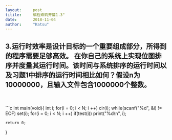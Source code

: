```yaml
---
layout:     post
titile:     编程珠玑开篇1.3"
date:       2018-11-04
author:     "Katsu"
---
```




## 3.运行时效率是设计目标的一个重要组成部分，所得到的程序需要足够高效。 在你自己的系统上实现位图排序并度量其运行时间。该时间与系统排序的运行时间以及习题1中排序的运行时间相比如何？假设n为10000000，且输入文件包含1000000个整数。
<br>
<br>
```c
int main(void){
    int i;
    for(i = 0; i < N; i ++)
        cir(i);
    while(scanf("%d", &i) != EOF)
        set(i);
    for(i = 0; i < N; i ++)
        if(test(i))
            print("%d\n", i);

    return 0;
}
```
